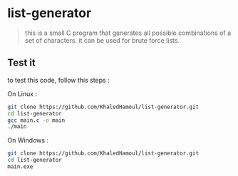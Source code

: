 # list-generator
>this is a small C program that generates all possible combinations of a set of characters. it can be used for brute force lists.

## Test it

to test this code, follow this steps :

On Linux :

```sh
git clone https://github.com/KhaledHamoul/list-generator.git
cd list-generator
gcc main.c -o main
./main
```

On Windows :

```sh
git clone https://github.com/KhaledHamoul/list-generator.git
cd list-generator
main.exe
```

